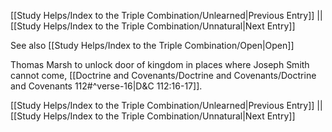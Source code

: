 [[Study Helps/Index to the Triple Combination/Unlearned|Previous Entry]]  ||  [[Study Helps/Index to the Triple Combination/Unnatural|Next Entry]]

 See also [[Study Helps/Index to the Triple Combination/Open|Open]]

 Thomas Marsh to unlock door of kingdom in places where Joseph Smith cannot come, [[Doctrine and Covenants/Doctrine and Covenants/Doctrine and Covenants 112#^verse-16|D&C 112:16-17]].

[[Study Helps/Index to the Triple Combination/Unlearned|Previous Entry]]  ||  [[Study Helps/Index to the Triple Combination/Unnatural|Next Entry]]